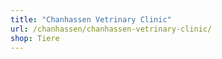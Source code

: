 ```yaml
---
title: "Chanhassen Vetrinary Clinic"
url: /chanhassen/chanhassen-vetrinary-clinic/
shop: Tiere
---
```

